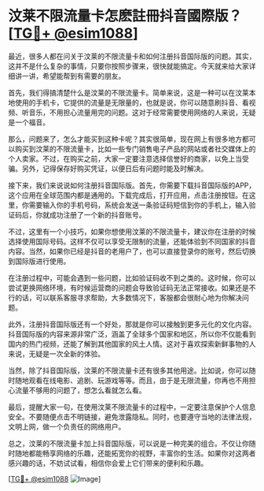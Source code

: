 # 汶莱不限流量卡怎麽註冊抖音國際版？[[TG💪+ @esim1088](https://t.me/s/esim1088)]

最近，很多人都在问关于汶莱的不限流量卡和如何注册抖音国际版的问题。其实，这并不是什么复杂的事情，只要你按照步骤来，很快就能搞定。今天就来给大家详细讲一讲，希望能帮到有需要的朋友。

首先，我们得搞清楚什么是汶莱的不限流量卡。简单来说，这是一种可以在汶莱本地使用的手机卡，它提供的流量是无限量的，也就是说，你可以随意刷抖音、看视频、听音乐，不用担心流量用完的问题。这对于经常需要使用网络的人来说，无疑是一个福音。

那么，问题来了，怎么才能买到这种卡呢？其实很简单，现在网上有很多地方都可以购买到汶莱的不限流量卡，比如一些专门销售电子产品的网站或者社交媒体上的个人卖家。不过，在购买之前，大家一定要注意选择信誉好的商家，以免上当受骗。另外，记得保存好购买凭证，以便日后有问题时能及时解决。

接下来，我们来说说如何注册抖音国际版。首先，你需要下载抖音国际版的APP，这个应用在全球范围内都是通用的。下载完成后，打开应用，点击注册按钮。在这里，你需要输入你的手机号码，系统会发送一条验证码短信到你的手机上，输入验证码后，你就成功注册了一个新的抖音账号。

不过，这里有一个小技巧，如果你想使用汶莱的不限流量卡，建议你在注册的时候选择使用国际号码。这样不仅可以享受无限制的流量，还能体验到不同国家的抖音内容。当然，如果你已经是抖音的老用户了，也可以直接登录你的账号，然后切换到国际版进行使用。

在注册过程中，可能会遇到一些问题，比如验证码收不到之类的。这时候，你可以尝试更换网络环境，有时候运营商的问题会导致验证码无法正常接收。如果还是不行的话，可以联系客服寻求帮助，大多数情况下，客服都会很耐心地为你解决问题。

此外，注册抖音国际版还有一个好处，那就是你可以接触到更多元化的文化内容。抖音国际版的内容来源非常广泛，涵盖了全球多个国家和地区，所以你不仅能看到国内的热门视频，还能了解到其他国家的风土人情。这对于喜欢探索新鲜事物的人来说，无疑是一次全新的体验。

当然，除了抖音国际版，汶莱的不限流量卡还有很多其他用途。比如说，你可以随时随地观看在线电影、追剧、玩游戏等等。而且，由于是无限流量，你再也不用担心流量不够用的问题了，想怎么看就怎么看。

最后，提醒大家一句，在使用汶莱不限流量卡的过程中，一定要注意保护个人信息安全。不要随便点击不明链接，避免泄露隐私。同时，也要遵守当地的法律法规，文明上网，做一个负责任的网络用户。

总之，汶莱的不限流量卡加上抖音国际版，可以说是一种完美的组合。不仅让你随时随地都能畅享网络的乐趣，还能拓宽你的视野，丰富你的生活。如果你对这两者感兴趣的话，不妨试试看，相信你会爱上它们带来的便利和乐趣。

[[TG💪+ @esim1088](https://t.me/s/esim1088) ![Image](https://i.postimg.cc/4NQfJmqS/Snipaste-2025-05-13-00-14-12.png)]